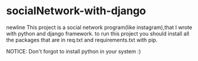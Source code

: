 # socialNetwork-with-django
newline
This project is a social network program(like instagram),that I wrote with python and django framework.
to run this project you should install all the packages that are in req.txt and requirements.txt with pip.

NOTICE: Don't forgot to install python in your system :)
